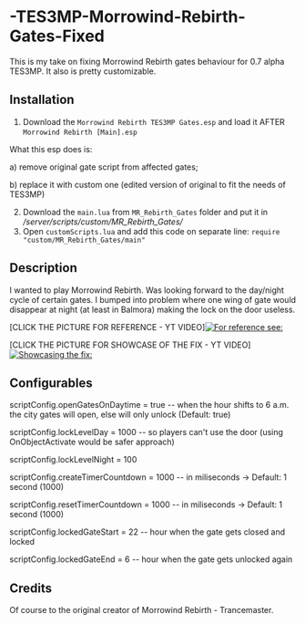# -TES3MP-Morrowind-Rebirth-Gates-Fixed
This is my take on fixing Morrowind Rebirth gates behaviour for 0.7 alpha TES3MP.
It also is pretty customizable.

## Installation

1. Download the ```Morrowind Rebirth TES3MP Gates.esp``` and load it AFTER ```Morrowind Rebirth [Main].esp```

What this esp does is: 

a) remove original gate script from affected gates; 

b) replace it with custom one (edited version of original to fit the needs of TES3MP)
                        
         
2. Download the ```main.lua``` from ```MR_Rebirth_Gates``` folder and put it in */server/scripts/custom/MR_Rebirth_Gates/*
3. Open ```customScripts.lua``` and add this code on separate line: ```require "custom/MR_Rebirth_Gates/main"```

## Description

I wanted to play Morrowind Rebirth. Was looking forward to the day/night cycle of certain gates. I bumped into problem where one wing of gate would disappear at night (at least in Balmora) making the lock on the door useless. 

[CLICK THE PICTURE FOR REFERENCE - YT VIDEO][![For reference see:](https://img.youtube.com/vi/LNbxP7jFMrM/maxresdefault.jpg)](https://youtube.com/watch?v=LNbxP7jFMrM)

[CLICK THE PICTURE FOR SHOWCASE OF THE FIX - YT VIDEO][![Showcasing the fix:](https://img.youtube.com/vi/Ws6H7ahT4QQ/maxresdefault.jpg)](https://youtube.com/watch?v=LNbxP7jFMrM)



## Configurables

scriptConfig.openGatesOnDaytime = true 
-- when the hour shifts to 6 a.m. the city gates will open, else will only unlock (Default: true)

scriptConfig.lockLevelDay = 1000 
-- so players can't use the door (using OnObjectActivate would be safer approach)

scriptConfig.lockLevelNight = 100

scriptConfig.createTimerCountdown = 1000 
-- in miliseconds -> Default: 1 second (1000)

scriptConfig.resetTimerCountdown = 1000 
-- in miliseconds -> Default: 1 second (1000)

scriptConfig.lockedGateStart = 22 
-- hour when the gate gets closed and locked

scriptConfig.lockedGateEnd = 6 
-- hour when the gate gets unlocked again

## Credits

Of course to the original creator of Morrowind Rebirth - Trancemaster.



